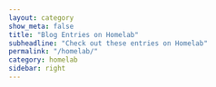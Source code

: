 ```yaml
---
layout: category
show_meta: false
title: "Blog Entries on Homelab"
subheadline: "Check out these entries on Homelab"
permalink: "/homelab/"
category: homelab
sidebar: right
---
```

